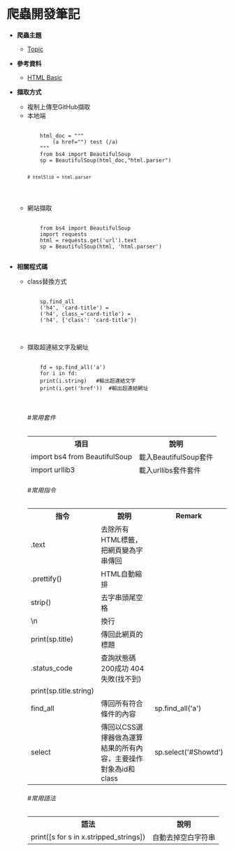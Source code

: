 # 爬蟲開發筆記

<ul>
  
  <li>
  <p><strong>爬蟲主題</strong></p>
  <ul>
  <li><a href="https://github.com/PYRF1215/NoteBook/tree/master/HTML" rel="nofollow">Topic</a></li>       
  </ul>
  </li>
  
  

  <li>
  <p><strong>參考資料</strong></p>
  <ul>
  <li><a href="https://github.com/PYRF1215/NoteBook/tree/master/HTML">HTML Basic</a></li>
  </ul>
  </li>

  <li>
  <p><strong>擷取方式</strong></p>
  <ul>
  <li>複制上傳至GitHub擷取</li>
  <li>本地端 
  <pre>
  <code>
    html_doc = """
        (a href="") test (/a)
    """
    from bs4 import BeautifulSoup
    sp = BeautifulSoup(html_doc,"html.parser")

    # html5lib = html.parser
  </code></pre></li> 

  <li>網站擷取
  <pre>
  <code>
    from bs4 import BeautifulSoup
    import requests
    html = requests.get('url').text
    sp = BeautifulSoup(html, 'html.parser')
  </code></pre></li> 



</ul>    

  <li>
  <p><strong>相關程式碼</strong></p>
  <ul>

  <li>class替換方式
  <pre>
  <code>
    sp.find_all
    ('h4', 'card-title') = 
    ('h4', class_='card-title') = 
    ('h4', {'class': 'card-title'})
  </code>
  </pre></li> 

  <li>擷取超連結文字及網址
  <pre>
  <code>
    fd = sp.find_all('a')  
    for i in fd:  
    print(i.string)   #輸出超連結文字 
    print(i.get('href'))  #輸出超連結網址 
  </code>
  </pre></li> 






<h6>#常用套件</h6>
<table>
<thead>
<tr>
<th>項目</th>
<th align="center">說明</th>
</tr>  

<tr>
  <td>import bs4 from BeautifulSoup</td>
  <td>載入BeautifulSoup套件</td>
</tr> 

<tr>
  <td>import urllib3</td>
  <td>載入urllibs套件套件</td>
</tr> 


</tbody>
</table>
</thead>
<tbody>


<h6>#常用指令</h6>
<table>
<tbody>
<tr>
<th>指令</th>
<th>說明</th>
<th>Remark</th>
</tr>
<tr>
  <td>.text</td>
  <td>去除所有HTML標籤，把網頁變為字串傳回</td>
  <td></td>
</tr>  

<tr>
  <td>.prettify()</td>
  <td>HTML自動縮排</td>
  <td></td>
</tr>



<tr>
  <td>strip()</td>
  <td>去字串頭尾空格</td>
  <td></td>
</tr>

<tr>
  <td>\n</td>
  <td>換行</td>
  <td></td>
</tr>

<tr>
  <td>print(sp.title)</td>
  <td>傳回此網頁的標題</td>
  <td></td>
</tr>

<tr>
  <td>.status_code</td>
  <td>查詢狀態碼   200成功   404 失敗(找不到)</td>
  <td></td>
</tr> 


<tr>
  <td>print(sp.title.string)</td>
  <td></td>
  <td></td>
</tr> 


<tr>
  <td>find_all</td>
  <td>傳回所有符合條件的內容</td>
  <td>sp.find_all('a')</td>
</tr>

<tr>
  <td>select</td>
  <td>傳回以CSS選擇器做為運算結果的所有內容，主要操作對象為id和class</td>
  <td>sp.select('#Showtd')</td>

</tr>


</tbody>
</table>


<h6>#常用語法</h6>
<table>
<tbody>

<tr>
<th>語法</th>
<th>說明</th>
</tr>

<tr>
  <td>print([s for s in x.stripped_strings])</td>
  <td>自動去掉空白字符串</td>
</tr>


</tbody>
</table>
